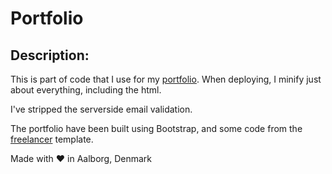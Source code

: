 # Portfolio

## Description:
This is part of code that I use for my [portfolio](https://juto.dk).
When deploying, I minify just about everything, including the html.

I've stripped the serverside email validation.

The portfolio have been built using Bootstrap, and some code from the [freelancer](https://startbootstrap.com/theme/freelancer) template.


Made with :heart: in Aalborg, Denmark